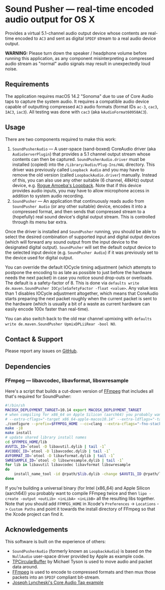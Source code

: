 # Sound Pusher — real-time encoded audio output for OS X
Provides a virtual 5.1-channel audio output device whose contents are real-time encoded to `AC3` and sent as digital `SPDIF` stream to a real audio device output.

**WARNING:** Please turn down the speaker / headphone volume before running this application, as any component misinterpreting a compressed audio stream as "normal" audio signals may result in unexpectedly loud noise.

## Requirements
The application requires macOS 14.2 "Sonoma" due to use of Core Audio taps to capture the system audio.
It requires a compatible audio device capable of outputting compressed `AC3` audio formats (format IDs `ac-3`, `cac3`, `IAC3`, `iac3`). All testing was done with `cac3` (aka `kAudioFormat60958AC3`).

## Usage
There are two components required to make this work:

1. `SoundPusherAudio` — A user-space (sand-boxed) CoreAudio driver (aka `AudioServerPlugin`) that provides a 5.1 channel output stream whose contents can then be captured. `SoundPusherAudio.driver` must be installed (copied) into the `/Library/Audio/Plug-Ins/HAL` directory. This driver was previously called `Loopback Audio` and you may have to remove the old version (called `LoopbackAudio.driver`) manually. Instead of this, you can also use any other suitable (6 channel, 48kHz) output device, e.g. [Rogue Amoeba's Loopback](https://rogueamoeba.com/loopback/). Note that if this device provides audio inputs, you may have to allow microphone access in addition to system audio recording.
2. `SoundPusher` — An application that continuously reads audio from `SoundPusher Audio` (or any other suitable) device, encodes it into a compressed format, and then sends that compressed stream to a (hopefully) real sound device's digital output stream. This is controlled through its menu bar extra.

Once the driver is installed and `SoundPusher` running, you should be able to select the desired combination of supported input and digital output devices (which will forward any sound output from the input device to the designated digital output). `SoundPusher` will set the default output device to the selected input device (e.g. `SoundPusher Audio`) if it was previously set to the device used for digital output.

You can override the default IOCycle timing adjustment (which attempts to postpone the encoding to as late as possible to just before the hardware needs the next packet) in case you notice sound drop-outs or overloads. The default is a safety-factor of 8. This is done via `defaults write de.maven.SoundPusher IOCycleSafetyFactor -float <value>`. Any value less than 1 disables IOCycle adjustment altogether, which means that CoreAudio starts preparing the next packet roughly when the current packet is sent to the hardware (which is usually a bit of a waste as current hardware can easily encode 100x faster than real-time).

You can also switch back to the old rear channel upmixing with `defaults write de.maven.SoundPusher UpmixDPLiiRear -bool NO`.

## Contact & Support
Please report any issues on [GitHub](https://github.com/q-p/SoundPusher).

## Dependencies
### FFmpeg — libavcodec, libavformat, libswresample
Here's a script that builds a cut-down version of [FFmpeg](http://www.ffmpeg.org) that includes all that's required for SoundPusher:
```sh
#!/bin/sh
MACOSX_DEPLOYMENT_TARGET=10.14 export MACOSX_DEPLOYMENT_TARGET
# when compiling for x86_64 on Apple Silicon (aarch64) you probably want to install yasm and add the following:
# --extra-cflags="-target x86_64-apple-macos10.14" --extra-ldflags="-target x86_64-apple-macos10.14" --arch=x86 --x86asmexe=<PATH_TO_YASM>/bin/yasm
./configure --prefix=$FFMPEG_HOME --cc=clang --extra-cflags="-fno-stack-check" --disable-static --enable-shared --disable-all --disable-autodetect --disable-programs --disable-doc --disable-everything --disable-pthreads --disable-network --disable-dct --disable-dwt --disable-lsp --disable-lzo --disable-rdft --disable-faan --disable-pixelutils --enable-avutil --enable-avcodec --enable-avformat --enable-swresample --enable-encoder=ac3 --enable-muxer=spdif
make -j8
make install
# update shared library install names
cd $FFMPEG_HOME/lib
AVUTIL_ID=`otool -D libavutil.dylib | tail -1`
AVCODEC_ID=`otool -D libavcodec.dylib | tail -1`
AVFORMAT_ID=`otool -D libavformat.dylib | tail -1`
SWRESAMPLE_ID=`otool -D libswresample.dylib | tail -1`
for lib in libavutil libavcodec libavformat libswresample
do
    install_name_tool -id @rpath/$lib.dylib -change $AVUTIL_ID @rpath/libavutil.dylib -change $AVCODEC_ID @rpath/libavcodec.dylib -change $AVFORMAT_ID @rpath/libavformat.dylib -change $SWRESAMPLE_ID @rpath/libswresample.dylib $lib.dylib
done
```
If you're building a universal binary (for Intel (x86_64) and Apple Silicon (aarch64)) you probably want to compile FFmpeg twice and then  `lipo -create -output <outLib> <inLibA> <inLibB>` all the resulting libs together.
Note that you should add `FFMPEG_HOME` in Xcode's `Preferences` -> `Locations` -> `Custom Paths` and point it towards the install directory of FFmpeg so that the Xcode project can find it.

## Acknowledgements
This software is built on the experience of others:
- `SoundPusherAudio` (formerly known as `LoopbackAudio`) is based on the `NullAudio` user-space driver provided by Apple as example code.
- [TPCircularBuffer](https://github.com/michaeltyson/TPCircularBuffer/) by Michael Tyson is used to move audio and packet data around.
- [FFmpeg](http://www.ffmpeg.org) is used to encode to compressed formats and then mux those packets into an `SPDIF` compliant bit-stream.
- [Joseph Lyncheski's Core Audio Tap example](https://gist.github.com/directmusic/7d653806c24fe5bb8166d12a9f4422de)
